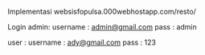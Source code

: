 Implementasi
websisfopulsa.000webhostapp.com/resto/

Login
admin:
username : admin@gmail.com
pass : admin

user :
username : ady@gmail.com
pass : 123
